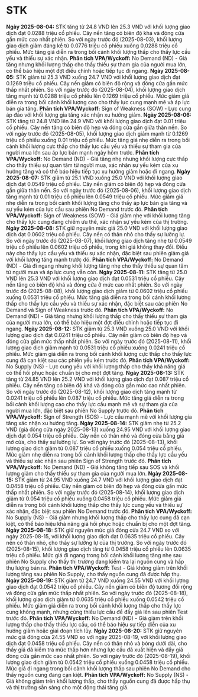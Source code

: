 # STK

**Ngày 2025-08-04:** STK tăng từ 24.8 VND lên 25.3 VND với khối lượng giao dịch đạt 0.0288 triệu cổ phiếu. Cây nến tăng có biên độ khá và đóng cửa gần mức cao nhất phiên. So với ngày trước đó (2025-08-03), khối lượng giao dịch giảm đáng kể từ 0.0776 triệu cổ phiếu xuống 0.0288 triệu cổ phiếu. Mức tăng giá diễn ra trong bối cảnh khối lượng thấp cho thấy lực cầu yếu và thiếu sự xác nhận. **Phân tích VPA/Wyckoff:** No Demand (ND) - Giá tăng nhưng khối lượng thấp cho thấy thiếu sự tham gia của người mua lớn, có thể báo hiệu một đợt điều chỉnh hoặc tiếp tục đi ngang.
**Ngày 2025-08-05:** STK giảm từ 25.3 VND xuống 24.7 VND với khối lượng giao dịch đạt 0.1269 triệu cổ phiếu. Cây nến giảm có biên độ rộng và đóng cửa gần mức thấp nhất phiên. So với ngày trước đó (2025-08-04), khối lượng giao dịch tăng mạnh từ 0.0288 triệu cổ phiếu lên 0.1269 triệu cổ phiếu. Mức giảm giá diễn ra trong bối cảnh khối lượng cao cho thấy lực cung mạnh mẽ và áp lực bán gia tăng. **Phân tích VPA/Wyckoff:** Sign of Weakness (SOW) - Lực cung áp đảo với khối lượng gia tăng xác nhận xu hướng giảm.
**Ngày 2025-08-06:** STK tăng từ 24.8 VND lên 24.9 VND với khối lượng giao dịch đạt 0.01 triệu cổ phiếu. Cây nến tăng có biên độ hẹp và đóng cửa gần giữa thân nến. So với ngày trước đó (2025-08-05), khối lượng giao dịch giảm mạnh từ 0.1269 triệu cổ phiếu xuống 0.01 triệu cổ phiếu. Mức tăng giá nhẹ diễn ra trong bối cảnh khối lượng cực thấp cho thấy lực cầu yếu và thiếu sự tham gia của người mua lớn sau áp lực bán mạnh ngày hôm trước. **Phân tích VPA/Wyckoff:** No Demand (ND) - Giá tăng nhẹ nhưng khối lượng cực thấp cho thấy thiếu sự quan tâm từ người mua, xác nhận sự yếu kém của xu hướng tăng và có thể báo hiệu tiếp tục xu hướng giảm hoặc đi ngang.
**Ngày 2025-08-07:** STK giảm từ 25.1 VND xuống 25.0 VND với khối lượng giao dịch đạt 0.0549 triệu cổ phiếu. Cây nến giảm có biên độ hẹp và đóng cửa gần giữa thân nến. So với ngày trước đó (2025-08-06), khối lượng giao dịch tăng mạnh từ 0.01 triệu cổ phiếu lên 0.0549 triệu cổ phiếu. Mức giảm giá nhẹ diễn ra trong bối cảnh khối lượng tăng cho thấy áp lực bán gia tăng và sự yếu kém của lực cầu sau phiên No Demand trước đó. **Phân tích VPA/Wyckoff:** Sign of Weakness (SOW) - Giá giảm nhẹ với khối lượng tăng cho thấy lực cung đang chiếm ưu thế, xác nhận sự yếu kém của thị trường.
**Ngày 2025-08-08:** STK giữ nguyên mức giá 25.0 VND với khối lượng giao dịch đạt 0.0602 triệu cổ phiếu. Cây nến có thân nhỏ cho thấy sự lưỡng lự. So với ngày trước đó (2025-08-07), khối lượng giao dịch tăng nhẹ từ 0.0549 triệu cổ phiếu lên 0.0602 triệu cổ phiếu, trong khi giá không thay đổi. Điều này cho thấy lực cầu yếu và thiếu sự xác nhận, đặc biệt sau phiên giảm giá với khối lượng tăng mạnh trước đó. **Phân tích VPA/Wyckoff:** No Demand (ND) - Giá đi ngang nhưng khối lượng tăng nhẹ cho thấy thiếu sự quan tâm từ người mua và áp lực cung vẫn còn.
**Ngày 2025-08-11:** STK tăng từ 25.0 VND lên 25.3 VND với khối lượng giao dịch đạt 0.0531 triệu cổ phiếu. Cây nến tăng có biên độ khá và đóng cửa ở mức cao nhất phiên. So với ngày trước đó (2025-08-08), khối lượng giao dịch giảm từ 0.0602 triệu cổ phiếu xuống 0.0531 triệu cổ phiếu. Mức tăng giá diễn ra trong bối cảnh khối lượng thấp cho thấy lực cầu yếu và thiếu sự xác nhận, đặc biệt sau các phiên No Demand và Sign of Weakness trước đó. **Phân tích VPA/Wyckoff:** No Demand (ND) - Giá tăng nhưng khối lượng thấp cho thấy thiếu sự tham gia của người mua lớn, có thể báo hiệu một đợt điều chỉnh hoặc tiếp tục đi ngang.
**Ngày 2025-08-12:** STK giảm từ 25.3 VND xuống 25.0 VND với khối lượng giao dịch đạt 0.0241 triệu cổ phiếu. Cây nến giảm có biên độ hẹp và đóng cửa gần mức thấp nhất phiên. So với ngày trước đó (2025-08-11), khối lượng giao dịch giảm mạnh từ 0.0531 triệu cổ phiếu xuống 0.0241 triệu cổ phiếu. Mức giảm giá diễn ra trong bối cảnh khối lượng cực thấp cho thấy lực cung đã cạn kiệt sau các phiên yếu kém trước đó. **Phân tích VPA/Wyckoff:** No Supply (NS) - Lực cung yếu với khối lượng thấp cho thấy khả năng giá có thể hồi phục hoặc chuẩn bị cho một đợt tăng.
**Ngày 2025-08-13:** STK tăng từ 24.85 VND lên 25.2 VND với khối lượng giao dịch đạt 0.087 triệu cổ phiếu. Cây nến tăng có biên độ khá và đóng cửa gần mức cao nhất phiên. So với ngày trước đó (2025-08-12), khối lượng giao dịch tăng mạnh từ 0.0241 triệu cổ phiếu lên 0.087 triệu cổ phiếu. Mức tăng giá diễn ra trong bối cảnh khối lượng cao cho thấy lực cầu mạnh mẽ và sự tham gia của người mua lớn, đặc biệt sau phiên No Supply trước đó. **Phân tích VPA/Wyckoff:** Sign of Strength (SOS) - Lực cầu mạnh mẽ với khối lượng gia tăng xác nhận xu hướng tăng.
**Ngày 2025-08-14:** STK giảm nhẹ từ 25.2 VND (giá đóng cửa ngày 2025-08-13) xuống 24.95 VND với khối lượng giao dịch đạt 0.054 triệu cổ phiếu. Cây nến có thân nhỏ và đóng cửa bằng giá mở cửa, cho thấy sự lưỡng lự. So với ngày trước đó (2025-08-13), khối lượng giao dịch giảm từ 0.087 triệu cổ phiếu xuống 0.054 triệu cổ phiếu. Mức giảm nhẹ diễn ra trong bối cảnh khối lượng thấp cho thấy lực cầu yếu và thiếu sự xác nhận sau phiên Sign of Strength trước đó. **Phân tích VPA/Wyckoff:** No Demand (ND) - Giá không tăng tiếp sau SOS và khối lượng giảm cho thấy thiếu sự tham gia của người mua lớn.
**Ngày 2025-08-15:** STK giảm từ 24.95 VND xuống 24.7 VND với khối lượng giao dịch đạt 0.0458 triệu cổ phiếu. Cây nến giảm có biên độ hẹp và đóng cửa gần mức thấp nhất phiên. So với ngày trước đó (2025-08-14), khối lượng giao dịch giảm từ 0.054 triệu cổ phiếu xuống 0.0458 triệu cổ phiếu. Mức giảm giá diễn ra trong bối cảnh khối lượng thấp cho thấy lực cung yếu và thiếu sự xác nhận, đặc biệt sau phiên No Demand trước đó. **Phân tích VPA/Wyckoff:** No Supply (NS) - Giá giảm nhưng khối lượng thấp cho thấy lực cung đã cạn kiệt, có thể báo hiệu khả năng giá hồi phục hoặc chuẩn bị cho một đợt tăng.
**Ngày 2025-08-18:** STK giữ nguyên mức giá đóng cửa 24.7 VND so với ngày 2025-08-15, với khối lượng giao dịch đạt 0.0635 triệu cổ phiếu. Cây nến có thân nhỏ, cho thấy sự lưỡng lự của thị trường. So với ngày trước đó (2025-08-15), khối lượng giao dịch tăng từ 0.0458 triệu cổ phiếu lên 0.0635 triệu cổ phiếu. Mức giá đi ngang trong bối cảnh khối lượng tăng nhẹ sau phiên No Supply cho thấy thị trường đang kiểm tra lại nguồn cung và hấp thụ lượng bán ra. **Phân tích VPA/Wyckoff:** Test - Giá không giảm trên khối lượng tăng sau phiên No Supply, cho thấy nguồn cung đã được hấp thụ.
**Ngày 2025-08-19:** STK giảm từ 24.7 VND xuống 24.55 VND với khối lượng giao dịch đạt 0.0542 triệu cổ phiếu. Cây nến giảm có biên độ tương đối rộng và đóng cửa gần mức thấp nhất phiên. So với ngày trước đó (2025-08-18), khối lượng giao dịch giảm từ 0.0635 triệu cổ phiếu xuống 0.0542 triệu cổ phiếu. Mức giảm giá diễn ra trong bối cảnh khối lượng thấp cho thấy lực cung không mạnh, nhưng cũng thiếu lực cầu để đẩy giá lên sau phiên Test trước đó. **Phân tích VPA/Wyckoff:** No Demand (ND) - Giá giảm trên khối lượng thấp cho thấy thiếu lực cầu, có thể báo hiệu sự tiếp diễn của xu hướng giảm hoặc giai đoạn tích lũy.
**Ngày 2025-08-20:** STK giữ nguyên mức giá đóng cửa 24.55 VND so với ngày 2025-08-19, với khối lượng giao dịch đạt 0.0458 triệu cổ phiếu. Cây nến có thân nhỏ và bóng dưới dài, cho thấy giá đã kiểm tra mức thấp hơn nhưng lực cầu đã xuất hiện và đẩy giá đóng cửa gần mức cao nhất phiên. So với ngày trước đó (2025-08-19), khối lượng giao dịch giảm từ 0.0542 triệu cổ phiếu xuống 0.0458 triệu cổ phiếu. Mức giá đi ngang trong bối cảnh khối lượng thấp sau phiên No Demand cho thấy nguồn cung đang cạn kiệt. **Phân tích VPA/Wyckoff:** No Supply (NS) - Giá không giảm trên khối lượng thấp, cho thấy nguồn cung đã được hấp thụ và thị trường sẵn sàng cho một động thái tăng giá.
